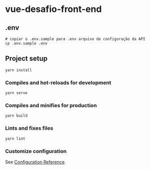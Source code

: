 # vue-desafio-front-end

## .env
```
# copiar o .env.sample para .env arquivo de configuração da API
cp .env.sample .env
```

## Project setup
```
yarn install
```

### Compiles and hot-reloads for development
```
yarn serve
```

### Compiles and minifies for production
```
yarn build
```

### Lints and fixes files
```
yarn lint
```

### Customize configuration
See [Configuration Reference](https://cli.vuejs.org/config/).
